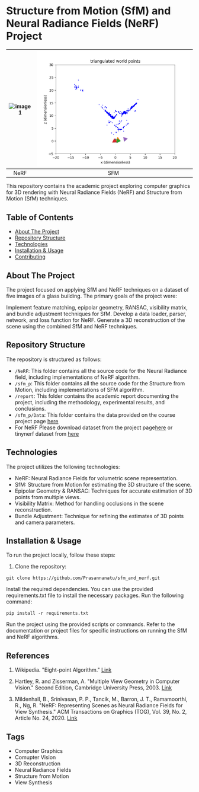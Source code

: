 
# Structure from Motion (SfM) and Neural Radiance Fields (NeRF) Project

<!-- ![Project Output](./NeRF/test_gif.gif) -->
<!-- <img src="./NeRF/test_gif.gif" width="500" height="600"> -->
<!-- <img align="left" src="./NeRF/test_gif.gif" width="49%">
<img align="right" src="./sfm_p/Phase1/outputs/Registered camera poses with nonlinear PnP2.png" width="50%"> -->
<!-- <p float="left"> -->
  
<!--   <img src="./NeRF/test_gif.gif" width="400" />
  <img src="./sfm_p/Phase1/outputs/Registered camera poses with nonlinear PnP2.png" width="400" /> 
</p> -->

| ![image1](./NeRF/test_gif.gif) | ![image2](./sfm_p/Phase1/outputs/Registered_camera_poses_with_nonlinear_PnP2.png) |
|:--:|:---:|
| NeRF | SFM |




This repository contains the academic project exploring computer graphics for 3D rendering with Neural Radiance Fields (NeRF) and Structure from Motion (SfM) techniques. 


## Table of Contents
- [About The Project](#about-the-project)
- [Repository Structure](#repository-structure)
- [Technologies](#technologies)
- [Installation & Usage](#installation--usage)
- [Contributing](#contributing)


## About The Project
The project focused on applying SfM and NeRF techniques on a dataset of five images of a glass building. The primary goals of the project were:

Implement feature matching, epipolar geometry, RANSAC, visibility matrix, and bundle adjustment techniques for SfM.
Develop a data loader, parser, network, and loss function for NeRF.
Generate a 3D reconstruction of the scene using the combined SfM and NeRF techniques.

## Repository Structure
The repository is structured as follows:

- `/NeRF`: This folder contains all the source code for the Neural Radiance field, including implementations of NeRF algorithm.
- `/sfm_p`: This folder contains all the source code for the Structure from Motion, including implementations of SFM algorithm.
- `/report`: This folder contains the academic report documenting the project, including the methodology, experimental results, and conclusions.
- `/sfm_p/Data`: This folder contains the data provided on the course project page [here](https://drive.google.com/file/d/1DLdCpX5ojtSN4RjYZ2UwpV2fAJn3sX_k/view)
- For NeRF Please download dataset from the project page[here](https://rbe549.github.io/spring2023/proj/p2/) or tinynerf dataset from [here](https://people.eecs.berkeley.edu/~bmild/nerf/tiny_nerf_data.npz)

## Technologies
The project utilizes the following technologies:

- NeRF: Neural Radiance Fields for volumetric scene representation.
- SfM: Structure from Motion for estimating the 3D structure of the scene.
- Epipolar Geometry & RANSAC: Techniques for accurate estimation of 3D points from multiple views.
- Visibility Matrix: Method for handling occlusions in the scene reconstruction.
- Bundle Adjustment: Technique for refining the estimates of 3D points and camera parameters.

## Installation & Usage
To run the project locally, follow these steps:

1. Clone the repository:

```shell
git clone https://github.com/Prasannanatu/sfm_and_nerf.git
 ```
 
Install the required dependencies. You can use the provided requirements.txt file to install the necessary packages. Run the following command:


```shell
pip install -r requirements.txt
 ```
 
 
Run the project using the provided scripts or commands. Refer to the documentation or project files for specific instructions on running the SfM and NeRF algorithms.

## References

1. Wikipedia. "Eight-point Algorithm." [Link](https://en.wikipedia.org/wiki/Eight-point_algorithm)

2. Hartley, R. and Zisserman, A. "Multiple View Geometry in Computer Vision." Second Edition, Cambridge University Press, 2003. [Link](http://users.cecs.anu.edu.au/~hongdong/new5pt_cameraREady_ver_1.pdf)

3. Mildenhall, B., Srinivasan, P. P., Tancik, M., Barron, J. T., Ramamoorthi, R., Ng, R. "NeRF: Representing Scenes as Neural Radiance Fields for View Synthesis." ACM Transactions on Graphics (TOG), Vol. 39, No. 2, Article No. 24, 2020. [Link](https://arxiv.org/abs/2003.08934)


## Tags

- Computer Graphics
- Comupter Vision
- 3D Reconstruction
- Neural Radiance Fields
- Structure from Motion
- View Synthesis


